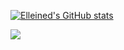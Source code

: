 [![Elleined's GitHub stats](https://github-readme-stats.vercel.app/api?username=Elleined&show_icons=true&theme=dark&hide=issues,contribs)](https://github.com/Elleined/github-readme-stats)

![](https://komarev.com/ghpvc/?username=Elleined&color=blue&style=flat-square&abbreviated=true)
